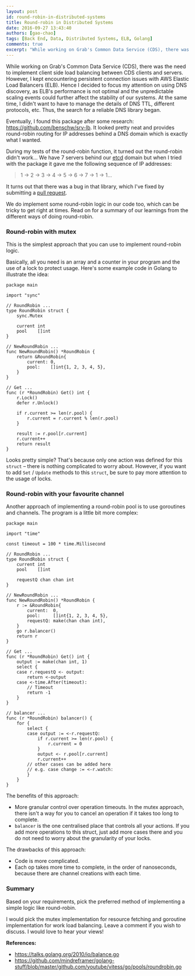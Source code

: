```yaml
---
layout: post
id: round-robin-in-distributed-systems
title: Round-robin in Distributed Systems
date: 2016-09-27 13:43:40
authors: [gao-chao]
tags: [Back End, Data, Distributed Systems, ELB, Golang]
comments: true
excerpt: "While working on Grab's Common Data Service (CDS), there was the need to implement client side load balancing between CDS clients and servers. However, I kept encountering persistent connection issues with Elastic Load Balance (ELB)."
---
```


While working on Grab's Common Data Service (CDS), there was the need to implement client side load balancing between CDS clients and servers. However, I kept encountering persistent connection issues with AWS Elastic Load Balancers (ELB). Hence I decided to focus my attention on using DNS discovery, as ELB's performance is not optimal and the unpredictable scaling events could further affect the stability of our systems. At the same time, I didn't want to have to manage the details of DNS TTL, different protocols, etc. Thus, the search for a reliable DNS library began.

Eventually, I found this package after some research: <https://github.com/benschw/srv-lb>. It looked pretty neat and provides round-robin routing for IP addresses behind a DNS domain which is exactly what I wanted.

During my tests of the round-robin function, it turned out the round-robin didn't work... We have 7 servers behind our [etcd](https://github.com/coreos/etcd) domain but when I tried with the package it gave me the following sequence of IP addresses:

> 1 -> 2 -> 3 -> 4 -> 5 -> 6 -> 7 -> 1 -> 1...

It turns out that there was a bug in that library, which I've fixed by submitting a [pull request](https://github.com/benschw/srv-lb/pull/3).

We do implement some round-robin logic in our code too, which can be tricky to get right at times. Read on for a summary of our learnings from the different ways of doing round-robin.

### Round-robin with mutex

This is the simplest approach that you can use to implement round-robin logic.

Basically, all you need is an array and a counter in your program and the use of a lock to protect usage. Here's some example code in Golang to illustrate the idea:

~~~golang
package main

import "sync"

// RoundRobin ...
type RoundRobin struct {
    sync.Mutex

    current int
    pool    []int
}

// NewRoundRobin ...
func NewRoundRobin() *RoundRobin {
    return &RoundRobin{
        current: 0,
        pool:    []int{1, 2, 3, 4, 5},
    }
}

// Get ...
func (r *RoundRobin) Get() int {
    r.Lock()
    defer r.Unlock()

    if r.current >= len(r.pool) {
        r.current = r.current % len(r.pool)
    }

    result := r.pool[r.current]
    r.current++
    return result
}
~~~

Looks pretty simple? That's because only one action was defined for this `struct` – there is nothing complicated to worry about. However, if you want to add `Set` / `Update` methods to this `struct`, be sure to pay more attention to the usage of locks.

### Round-robin with your favourite channel

Another approach of implementing a round-robin pool is to use goroutines and channels. The program is a little bit more complex:

~~~golang
package main

import "time"

const timeout = 100 * time.Millisecond

// RoundRobin ...
type RoundRobin struct {
    current int
    pool    []int

    requestQ chan chan int
}

// NewRoundRobin ...
func NewRoundRobin() *RoundRobin {
    r := &RoundRobin{
        current:  0,
        pool:     []int{1, 2, 3, 4, 5},
        requestQ: make(chan chan int),
    }
    go r.balancer()
    return r
}

// Get ...
func (r *RoundRobin) Get() int {
    output := make(chan int, 1)
    select {
    case r.requestQ <- output:
        return <-output
    case <-time.After(timeout):
        // Timeout
        return -1
    }
}

// balancer ...
func (r *RoundRobin) balancer() {
    for {
        select {
        case output := <-r.requestQ:
            if r.current >= len(r.pool) {
                r.current = 0
            }
            output <- r.pool[r.current]
            r.current++
        // other cases can be added here
        // e.g. case change := <-r.watch:
        }
    }
}
~~~

The benefits of this approach:

- More granular control over operation timeouts. In the mutex approach, there isn't a way for you to cancel an operation if it takes too long to complete.
- `balancer` is the one centralised place that controls all your actions. If you add more operations to this struct, just add more cases there and you do not need to worry about the granularity of your locks.

The drawbacks of this approach:

- Code is more complicated.
- Each op takes more time to complete, in the order of nanoseconds, because there are channel creations with each time.

### Summary

Based on your requirements, pick the preferred method of implementing a simple logic like round-robin.

I would pick the mutex implementation for resource fetching and goroutine implementation for work load balancing. Leave a comment if you wish to discuss. I would love to hear your views!

**References:**

- <https://talks.golang.org/2010/io/balance.go>
- <https://github.com/mindreframer/golang-stuff/blob/master/github.com/youtube/vitess/go/pools/roundrobin.go>
